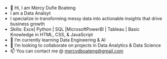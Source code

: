 - 👋 Hi, I am Mercy Dufie Boateng
- I am a Data Analsyt
- I specialize in transforming messy data into actionable insights that drive business growth
- Skills: Exce| Python | SQL |MicrosoftPowerBI | Tableau | Basic Knowledge in HTML, CSS, & JavaScript
- 🌱 I’m currently learning Data Engineering & AI
- 💞️ I’m looking to collaborate on projects in Data Analytics & Data Science
- 📫 You can contact me @ mercydboateng@gmail.com

<!---
EfyaDufie2020/EfyaDufie2020 is a ✨ special ✨ repository because its `README.md` (this file) appears on your GitHub profile.
You can click the Preview link to take a look at your changes.
--->
